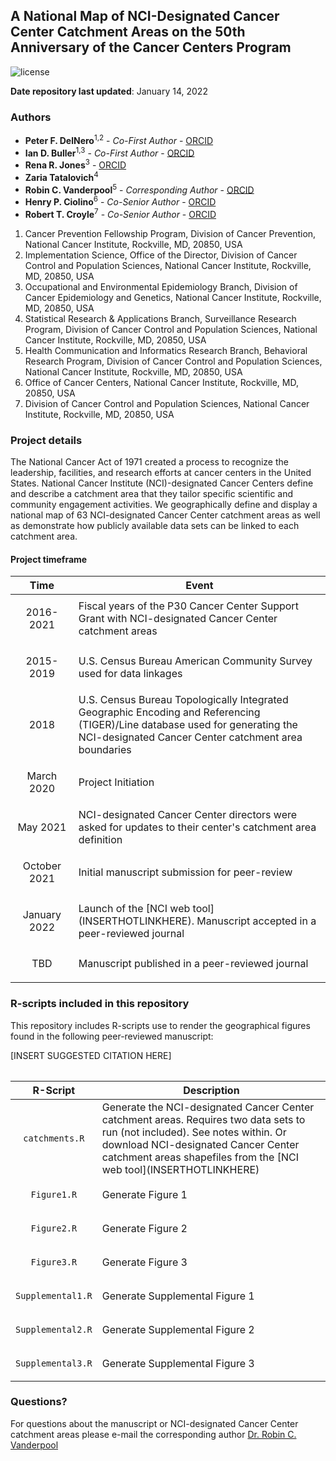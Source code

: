 ## A National Map of NCI-Designated Cancer Center Catchment Areas on the 50th Anniversary of the Cancer Centers Program

![license](https://img.shields.io/badge/license-apache-yellow)

**Date repository last updated**: January 14, 2022

### Authors

* **Peter F. DelNero**<sup>1,2</sup> - *Co-First Author* - [ORCID](https://orcid.org/0000-0002-8149-9004)
* **Ian D. Buller**<sup>1,3</sup> - *Co-First Author* - [ORCID](https://orcid.org/0000-0001-9477-8582)
* **Rena R. Jones**<sup>3</sup> - [ORCID](https://orcid.org/0000-0003-1294-1679)
* **Zaria Tatalovich**<sup>4</sup>
* **Robin C. Vanderpool**<sup>5</sup> - *Corresponding Author* - [ORCID](https://orcid.org/0000-0001-9995-4485)
* **Henry P. Ciolino**<sup>6</sup> - *Co-Senior Author* - [ORCID](https://orcid.org/0000-0002-1173-8372)
* **Robert T. Croyle**<sup>7</sup> - *Co-Senior Author* - [ORCID](https://orcid.org/0000-0002-8657-9441)

1.	Cancer Prevention Fellowship Program, Division of Cancer Prevention, National Cancer Institute, Rockville, MD, 20850, USA
2.	Implementation Science, Office of the Director, Division of Cancer Control and Population Sciences, National Cancer Institute, Rockville, MD, 20850, USA
3.	Occupational and Environmental Epidemiology Branch, Division of Cancer Epidemiology and Genetics, National Cancer Institute, Rockville, MD, 20850, USA
4.	Statistical Research & Applications Branch, Surveillance Research Program, Division of Cancer Control and Population Sciences, National Cancer Institute, Rockville, MD, 20850, USA
5.	Health Communication and Informatics Research Branch, Behavioral Research Program, Division of Cancer Control and Population Sciences, National Cancer Institute, Rockville, MD, 20850, USA
6.	Office of Cancer Centers, National Cancer Institute, Rockville, MD, 20850, USA
7.	Division of Cancer Control and Population Sciences, National Cancer Institute, Rockville, MD, 20850, USA

### Project details
The National Cancer Act of 1971 created a process to recognize the leadership, facilities, and research efforts at cancer centers in the United States. National Cancer Institute (NCI)-designated Cancer Centers define and describe a catchment area that they tailor specific scientific and community engagement activities. We geographically define and display a national map of 63 NCI-designated Cancer Center catchment areas as well as demonstrate how publicly available data sets can be linked to each catchment area. 

#### Project timeframe

<table>
<colgroup>
<col width="20%" />
<col width="80%" />
</colgroup>
<thead>
<tr class="header">
<th>Time</th>
<th>Event</th>
</tr>
</thead>
<tbody>
<td><p align="center">2016-2021</p></td>
<td>Fiscal years of the P30 Cancer Center Support Grant with NCI-designated Cancer Center catchment areas</td>
</tr>
<td><p align="center">2015-2019</p></td>
<td>U.S. Census Bureau American Community Survey used for data linkages</td>
</tr>
<td><p align="center">2018</p></td>
<td>U.S. Census Bureau Topologically Integrated Geographic Encoding and Referencing (TIGER)/Line database used for generating the NCI-designated Cancer Center catchment area boundaries</td>
</tr>
<td><p align="center">March 2020</p></td>
<td>Project Initiation</td>
</tr>
<td><p align="center">May 2021</p></td>
<td>NCI-designated Cancer Center directors were asked for updates to their center's catchment area definition</td>
</tr>
<td><p align="center">October 2021</p></td>
<td>Initial manuscript submission for peer-review</td>
</tr>
<td><p align="center">January 2022</p></td>
<td>Launch of the [NCI web tool](INSERTHOTLINKHERE). Manuscript accepted in a peer-reviewed journal</td>
</tr>
<td><p align="center">TBD</p></td>
<td>Manuscript published in a peer-reviewed journal</td>
</tr>

</tbody>
<table>

### R-scripts included in this repository

This repository includes R-scripts use to render the geographical figures found in the following peer-reviewed manuscript:

[INSERT SUGGESTED CITATION HERE]

<table>
<colgroup>
<col width="20%" />
<col width="80%" />
</colgroup>
<thead>
<tr class="header">
<th>R-Script</th>
<th>Description</th>
</tr>
</thead>
<tbody>
<td><p align="center"><code>catchments.R</code></td>
<td>Generate the NCI-designated Cancer Center catchment areas. Requires two data sets to run (not included). See notes within. Or download NCI-designated Cancer Center catchment areas shapefiles from the [NCI web tool](INSERTHOTLINKHERE)</td>
</tr>
<td><p align="center"><code>Figure1.R</code></p></td>
<td>Generate Figure 1</td>
</tr>
<td><p align="center"><code>Figure2.R</code></p></td>
<td>Generate Figure 2</td>
</tr>
<td><p align="center"><code>Figure3.R</code></p></td>
<td>Generate Figure 3</td>
</tr>
<td><p align="center"><code>Supplemental1.R</code></p></td>
<td>Generate Supplemental Figure 1</td>
</tr>
<td><p align="center"><code>Supplemental2.R</code></p></td>
<td>Generate Supplemental Figure 2</td>
</tr>
<td><p align="center"><code>Supplemental3.R</code></p></td>
<td>Generate Supplemental Figure 3</td>
</tr>
</tbody>
<table>

### Questions?

For questions about the manuscript or NCI-designated Cancer Center catchment areas please e-mail the corresponding author [Dr. Robin C. Vanderpool](mailto:robin.vanderpool@nih.gov)
